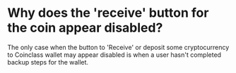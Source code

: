 # Why does the 'receive' button for the coin appear disabled?

The only case when the button to 'Receive' or deposit some cryptocurrency to Coinclass wallet may appear disabled is when a user hasn't completed backup steps for the wallet.
